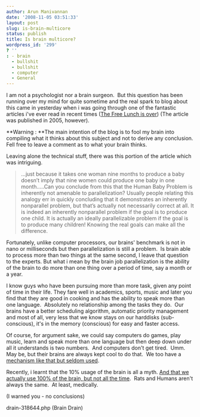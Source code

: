 ```yaml
---
author: Arun Manivannan
date: '2008-11-05 03:51:33'
layout: post
slug: is-brain-multicore
status: publish
title: Is brain multicore?
wordpress_id: '299'
? ''
: - brain
  - bullshit
  - bullshit
  - computer
  - General
---
```


I am not a psychologist nor a brain surgeon.  But this question has been
running over my mind for quite sometime and the real spark to blog about this
came in yesterday when i was going through one of the fantastic articles i've
ever read in recent times ([The Free Lunch is over][1]) (The article was
published in 2005, however).

**Warning : **The main intention of the blog is to fool my brain into
compiling what it thinks about this subject and not to derive any conclusion.
Fell free to leave a comment as to what your brain thinks.

Leaving alone the technical stuff, there was this portion of the article which
was intriguing.

> ...just because it takes one woman nine months to produce a baby doesn’t
imply that nine women could produce one baby in one month.....Can you conclude
from this that the Human Baby Problem is inherently not amenable to
parallelization? Usually people relating this analogy err in quickly
concluding that it demonstrates an inherently nonparallel problem, but that’s
actually not necessarily correct at all. It is indeed an inherently
nonparallel problem if the goal is to produce one child. It is actually an
ideally parallelizable problem if the goal is to produce many children!
Knowing the real goals can make all the difference.

Fortunately, unlike computer processors, our brains' benchmark is not in nano
or milliseconds but then parallelization is still a problem.  Is brain able to
process more than two things at the same second, I leave that question to the
experts. But what i mean by the brain job parallelization is the ability of
the brain to do more than one thing over a period of time, say a month or a
year.

I know guys who have been pursuing more than more task, given any point of
time in their life. They fare well in academics, sports, music and later you
find that they are good in cooking and has the ability to speak more than one
language.  Absolutely no relationship among the tasks they do.  Our brains
have a better scheduling algorithm, automatic priority management and most of
all, very less that we know stays on our harddisks (sub-conscious), it's in
the memory (conscious) for easy and faster access.

Of course, for argument sake, we could say computers do games, play music,
learn and speak more than one language but then deep down under all it
understands is two numbers.  And computers don't get tired.  Umm. May be, but
their brains are always kept cool to do that.  We too have a [mechanism like
that but seldom used][2].

Recently, i learnt that the 10% usage of the brain is all a myth. [And that we
actually use 100% of the brain, but not all the time][3].  Rats and Humans
aren't always the same.  At least, medically.

(I warned you - no conclusions)

   [1]: http://gotw.ca/publications/concurrency-ddj.htm (Free Lunch is Over)

   [2]: http://lifehacker.com/software/mind-hacks/ten-ways-to-defeat-brain-
drain-318644.php (Brain Drain)

   [3]: http://faculty.washington.edu/chudler/tenper.html (10% of the brain)

